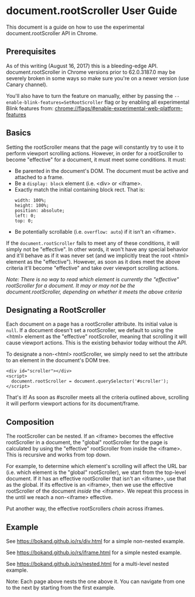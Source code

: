 # document.rootScroller User Guide

This document is a guide on how to use the experimental document.rootScroller
API in Chrome.

## Prerequisites

As of this writing (August 16, 2017) this is a bleeding-edge API.
document.rootScroller in Chrome versions prior to 62.0.3187.0 may be severely
broken in some ways so make sure you're on a newer version (use Canary
channel).

You'll also have to turn the feature on manually, either by passing the
`--enable-blink-features=SetRootScroller` flag or by enabling all experimental
Blink features from:
[chrome://flags/#enable-experimental-web-platform-features](chrome://flags/#enable-experimental-web-platform-features)

## Basics

Setting the rootScroller means that the page will constantly try to use it to
perform viewport scrolling actions. However, in order for a rootScroller to
become "effective" for a document, it must meet some conditions. It must:

  - Be parented in the document's DOM. The document must be active and attached
    to a frame.
  - Be a `display: block` element (i.e. &lt;div&gt; or &lt;iframe&gt;.
  - Exactly match the initial containing block rect. That is:
    ```
    width: 100%;
    height: 100%;
    position: absolute;
    left: 0;
    top: 0;
    ```
  - Be potentially scrollable (i.e.  `overflow: auto`) if it isn't an
    &lt;iframe&gt;.

If the `document.rootScroller` fails to meet any of these conditions, it will
simply not be "effective". In other words, it won't have any special behavior
and it'll behave as if it was never set (and we implicitly treat the root
&lt;html&gt; element as the "effective"). However, as soon as it does meet the
above criteria it'll become "effective" and take over viewport scrolling
actions.

_Note: There is no way to read which element is currently the "effective"
rootScroller for a document. It may or may not be the document.rootScroller,
depending on whether it meets the above criteria_

## Designating a RootScroller

Each document on a page has a rootScroller attribute. Its initial value is
`null`. If a document doesn't set a rootScroller, we default to using the
&lt;html&gt; element as the "effective" rootScroller, meaning that scrolling it
will cause viewport actions. This is the existing behavior today without the
API.

To designate a non-&lt;html&gt; rootScroller, we simply need to set the
attribute to an element in the document's DOM tree.

```
<div id="scroller"></div>
<script>
  document.rootScroller = document.querySelector('#scroller');
</script>
```

That's it! As soon as #scroller meets all the criteria outlined above,
scrolling it will perform viewport actions for its document/frame.

## Composition

The rootScroller can be nested. If an &lt;iframe&gt; becomes the effective
rootScroller in a document, the "global" rootScroller for the page is
calculated by using the "effective" rootScroller from inside the
&lt;iframe&gt;. This is recursive and works from top down.

For example, to determine which element's scrolling will affect the URL bar
(i.e. which element is the "global" rootScroller), we start from the
top-level document. If it has an effective rootScroller that isn't an
&lt;iframe&gt;, use that as the global. If its effective is an &lt;iframe&gt;,
then we use the effective rootScroller of the document _inside_ the
&lt;iframe&gt;. We repeat this process in the until we reach a
non-&lt;iframe&gt; effective.

Put another way, the effective rootScrollers _chain_ across iframes.

## Example

See https://bokand.github.io/rs/div.html for a simple non-nested example.

See https://bokand.github.io/rs/iframe.html for a simple nested example.

See https://bokand.github.io/rs/nested.html for a multi-level nested example.

Note: Each page above nests the one above it. You can navigate from one to the
next by starting from the first example.
